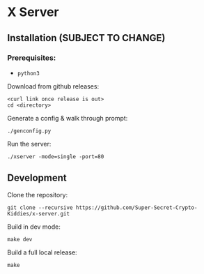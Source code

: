 # X Server

## Installation (SUBJECT TO CHANGE)

### Prerequisites:
- `python3`

Download from github releases:
```shell
<curl link once release is out>
cd <directory>
```

Generate a config & walk through prompt:
```shell
./genconfig.py
```

Run the server:
```shell
./xserver -mode=single -port=80
```

## Development

Clone the repository:
```shell
git clone --recursive https://github.com/Super-Secret-Crypto-Kiddies/x-server.git
```

Build in dev mode:
```shell
make dev
```

Build a full local release:
```shell
make
```